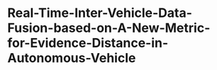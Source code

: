# Real-Time-Inter-Vehicle-Data-Fusion-based-on-A-New-Metric-for-Evidence-Distance-in-Autonomous-Vehicle
